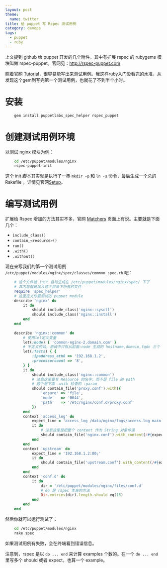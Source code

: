 ```yaml
---
layout: post
theme:
  name: twitter
title: 给 puppet 写 Rspec 测试用例
category: devops
tags:
  - puppet
  - ruby
---
```

上文提到 github 给 puppet 开发的几个附件。其中有扩展 rspec 的 rubygems 模块叫做 rspec-puppet。官网见：<http://rspec-puppet.com>

照着官网 [Tutorial](http://rspec-puppet.com/tutorial/)，很容易能写出来测试用例。我这样ruby入门没看完的水准，从发现这个gem到写完第一个测试用例，也就花了不到半个小时。

# 安装

```bash
    gem install puppetlabs_spec_helper rspec_puppet
```

# 创建测试用例环境

以测试 nginx 模块为例：

```bash
    cd /etc/puppet/modules/nginx
    rspec-puppet-init
```

这个 init 脚本其实就是执行了一串 `mkdir -p` 和 `ln -s` 命令，最后生成一个总的 Rakefile 。详情见官网[Setup](http://rspec-puppet.com/setup/)。

# 编写测试用例

扩展给 Rspec 增加的方法其实不多，官网 [Matchers](http://rspec-puppet.com/matchers/) 页面上有说。主要就是下面几个：

* `include_class()`
* `contain_<resource>()`
* `run()`
* `.with()`
* `.without()`

现在来写我们的第一个测试用例 `/etc/puppet/modules/nginx/spec/classes/common_spec.rb` 吧：

```ruby
    # 这个文件被 init 自动生成在 /etc/puppet/modules/nginx/spec/ 下了
    # 其内容就是加入这个目录下所有的文件
    require 'spec_helper'
    # 这里定义你要测试的 puppet module
    describe 'nginx' do
        it do
            should include_class('nginx::sysctl')
            should include_class('nginx::install')
        end
    end
    
    describe 'nginx::common' do
        # 使用let定义变量
        let(:node) { 'common-nginx-2.domain.com' }
        # 不定义的话，测试中只有从前面:node 生成的 hostname,domain,fqdn 三个
        let(:facts) { {
            :ipaddress_eth0 => '192.168.1.2',
            :processorcount => '8',
        } }
        it do
            should include_class('nginx::common')
            # 注意这里要写 Resource 的名字，而不是 file 的 path
            # 这个是下面 .with 检查的 :param
            should contain_file('proxy.conf').with({
                'ensure' => 'file',
                'mode'   => '0644',
                'path'   => '/etc/nginx/conf.d/proxy.conf'
            })
        end
        context 'access_log' do
            expect_line = 'access_log /data/nginx/logs/access.log main buffer=16k;'
            it do
                # 注意这里是把整个 content 作为 String 对象传递
                should contain_file('nginx.conf').with_content(/#{expect_line}/)
            end
        end
        context 'upstream' do
            expect_line = '192.168.1.2:80;'
            it do
                should contain_file('upstream.conf').with_content(/#{expect_line}/)
            end
        end
        context 'conf.d' do
            it do
                dir = '/etc/puppet/modules/nginx/files/conf.d'
                # eq 是 rspec 本身的方法
                Dir.entries(dir).length.should eq(15)
            end
        end
    end
```

然后你就可以运行测试了：

```bash
    cd /etc/puppet/modules/nginx
    rake spec
```

如果测试用例有失败，会在终端看到错误信息。

注意到，rspec 是以 `do ... end` 来计算 examples 个数的。在一个 `do ... end` 里写多个 should 或者 expect，也算一个 example。

